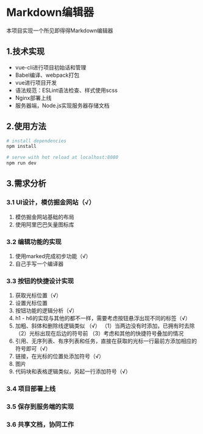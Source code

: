 # Markdown编辑器
本项目实现一个所见即得得Markdown编辑器

## 1.技术实现
- vue-cli进行项目初始话和管理
- Babel编译、webpack打包
- vue进行项目开发
- 语法规范：ESLint语法检查、样式使用scss
- Nginx部署上线
- 服务器端，Node.js实现服务器存储文档

## 2.使用方法

``` bash
# install dependencies
npm install

# serve with hot reload at localhost:8080
npm run dev
```

## 3.需求分析
### 3.1 UI设计，模仿掘金网站（√）
1. 模仿掘金网站基础的布局 
2. 使用阿里巴巴矢量图标库

### 3.2 编辑功能的实现
1. 使用marked完成初步功能（√）
2. 自己手写一个编译器


### 3.3 按钮的快捷设计实现
1. 获取光标位置（√）
2. 设置光标位置
3. 按钮功能的逻辑分析（√）
4. h1 - h6的实现与其他的都不一样，需要考虑按钮悬浮出现不同的标签（√）
5. 加粗、斜体和删除线逻辑类似  （√）
（1）当两边没有时添加，已拥有时去除
（2）光标出现在后边的符号前
（3）考虑和其他的快捷符号叠加的情况   
7. 引用、无序列表、有序列表和任务，直接在获取的光标一行最前方添加相应的符号即可（√）
9. 链接，在光标的位置处添加符号（√）
10. 图片
11. 代码块和表格逻辑类似，另起一行添加符号（√）

### 3.4 项目部署上线
### 3.5 保存到服务端的实现
### 3.6 共享文档，协同工作
